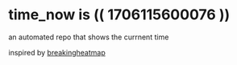 # time_now is (( 1706115600076 ))

an automated repo that shows the currnent time

inspired by [breakingheatmap](https://github.com/breakingheatmap/breakingheatmap)